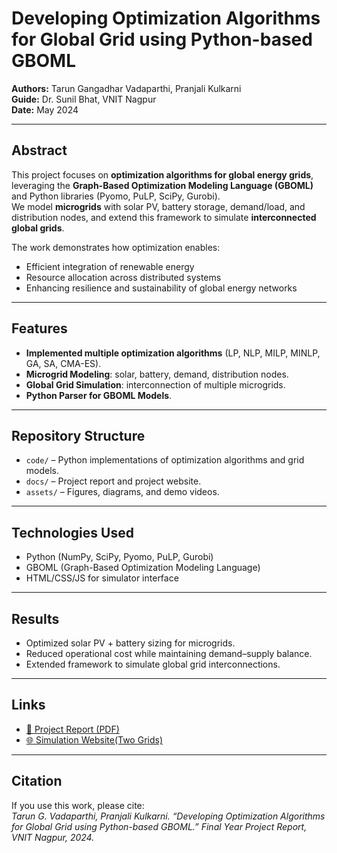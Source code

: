 # Developing Optimization Algorithms for Global Grid using Python-based GBOML

**Authors:** Tarun Gangadhar Vadaparthi, Pranjali Kulkarni  
**Guide:** Dr. Sunil Bhat, VNIT Nagpur  
**Date:** May 2024

---

##  Abstract
This project focuses on **optimization algorithms for global energy grids**, leveraging the **Graph-Based Optimization Modeling Language (GBOML)** and Python libraries (Pyomo, PuLP, SciPy, Gurobi).  
We model **microgrids** with solar PV, battery storage, demand/load, and distribution nodes, and extend this framework to simulate **interconnected global grids**.  

The work demonstrates how optimization enables:  
- Efficient integration of renewable energy  
- Resource allocation across distributed systems  
- Enhancing resilience and sustainability of global energy networks  

---

## Features
- **Implemented multiple optimization algorithms** (LP, NLP, MILP, MINLP, GA, SA, CMA-ES).  
- **Microgrid Modeling**: solar, battery, demand, distribution nodes.  
- **Global Grid Simulation**: interconnection of multiple microgrids.  
- **Python Parser for GBOML Models**.  

---

## Repository Structure
- `code/` – Python implementations of optimization algorithms and grid models.  
- `docs/` – Project report and project website.  
- `assets/` – Figures, diagrams, and demo videos.  

---

## Technologies Used
- Python (NumPy, SciPy, Pyomo, PuLP, Gurobi)  
- GBOML (Graph-Based Optimization Modeling Language)  
- HTML/CSS/JS for simulator interface  

---

## Results
- Optimized solar PV + battery sizing for microgrids.  
- Reduced operational cost while maintaining demand–supply balance.  
- Extended framework to simulate global grid interconnections.  

---

## Links
- [📄 Project Report (PDF)](docs/GBOML.pdf)  
- [🌐 Simulation Website(Two Grids)](https://tarungangadhar.github.io/gboml-global-grid/)  

---

## Citation
If you use this work, please cite:  
*Tarun G. Vadaparthi, Pranjali Kulkarni. “Developing Optimization Algorithms for Global Grid using Python-based GBOML.” Final Year Project Report, VNIT Nagpur, 2024.*
